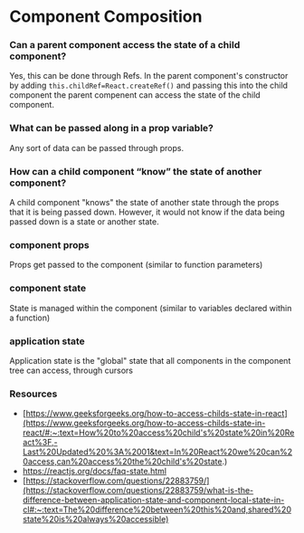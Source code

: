 # Component Composition

### Can a parent component access the state of a child component?
Yes, this can be done through Refs. In the parent component's constructor by adding `this.childRef=React.createRef()` and passing this into the child component the parent 
compenent can access the state of the child component.

### What can be passed along in a prop variable?
Any sort of data can be passed through props.

### How can a child component “know” the state of another component?
A child component "knows" the state of another state through the props that it is being passed down. However, it would not know if the data being passed down is a state or another
state.

### component props
Props get passed to the component (similar to function parameters)
### component state
State is managed within the component (similar to variables declared within a function)
### application state
Application state is the "global" state that all components in the component tree can access, through cursors


### Resources
- [https://www.geeksforgeeks.org/how-to-access-childs-state-in-react](https://www.geeksforgeeks.org/how-to-access-childs-state-in-react/#:~:text=How%20to%20access%20child's%20state%20in%20React%3F,-Last%20Updated%20%3A%2001&text=In%20React%20we%20can%20access,can%20access%20the%20child's%20state.)
- https://reactjs.org/docs/faq-state.html
- [https://stackoverflow.com/questions/22883759/](https://stackoverflow.com/questions/22883759/what-is-the-difference-between-application-state-and-component-local-state-in-cl#:~:text=The%20difference%20between%20this%20and,shared%20state%20is%20always%20accessible)
